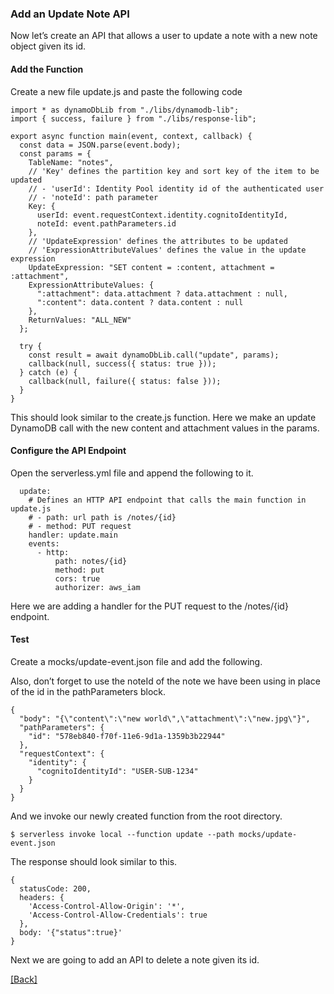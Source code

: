 ### **Add an Update Note API**
Now let’s create an API that allows a user to update a note with a new note object given its id.

#### Add the Function
Create a new file update.js and paste the following code

```
import * as dynamoDbLib from "./libs/dynamodb-lib";
import { success, failure } from "./libs/response-lib";

export async function main(event, context, callback) {
  const data = JSON.parse(event.body);
  const params = {
    TableName: "notes",
    // 'Key' defines the partition key and sort key of the item to be updated
    // - 'userId': Identity Pool identity id of the authenticated user
    // - 'noteId': path parameter
    Key: {
      userId: event.requestContext.identity.cognitoIdentityId,
      noteId: event.pathParameters.id
    },
    // 'UpdateExpression' defines the attributes to be updated
    // 'ExpressionAttributeValues' defines the value in the update expression
    UpdateExpression: "SET content = :content, attachment = :attachment",
    ExpressionAttributeValues: {
      ":attachment": data.attachment ? data.attachment : null,
      ":content": data.content ? data.content : null
    },
    ReturnValues: "ALL_NEW"
  };

  try {
    const result = await dynamoDbLib.call("update", params);
    callback(null, success({ status: true }));
  } catch (e) {
    callback(null, failure({ status: false }));
  }
}
```

This should look similar to the create.js function. Here we make an update DynamoDB call with the new content and attachment values in the params.

#### Configure the API Endpoint
Open the serverless.yml file and append the following to it.

```
  update:
    # Defines an HTTP API endpoint that calls the main function in update.js
    # - path: url path is /notes/{id}
    # - method: PUT request
    handler: update.main
    events:
      - http:
          path: notes/{id}
          method: put
          cors: true
          authorizer: aws_iam
```

Here we are adding a handler for the PUT request to the /notes/{id} endpoint.

#### Test
Create a mocks/update-event.json file and add the following.

Also, don’t forget to use the noteId of the note we have been using in place of the id in the pathParameters block.

```
{
  "body": "{\"content\":\"new world\",\"attachment\":\"new.jpg\"}",
  "pathParameters": {
    "id": "578eb840-f70f-11e6-9d1a-1359b3b22944"
  },
  "requestContext": {
    "identity": {
      "cognitoIdentityId": "USER-SUB-1234"
    }
  }
}
```

And we invoke our newly created function from the root directory.

```
$ serverless invoke local --function update --path mocks/update-event.json
```

The response should look similar to this.

```
{
  statusCode: 200,
  headers: {
    'Access-Control-Allow-Origin': '*',
    'Access-Control-Allow-Credentials': true
  },
  body: '{"status":true}'
}
```

Next we are going to add an API to delete a note given its id.


[[Back]](https://github.com/jspHansen/serverless-react-aws)
